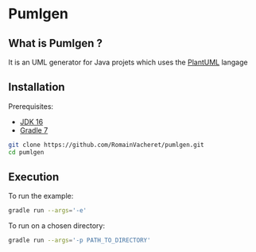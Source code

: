 # Pumlgen

## What is Pumlgen ?

It is an UML generator for Java projets which uses the [PlantUML](https://plantuml.com/en) langage

## Installation

Prerequisites:
- [JDK 16](https://www.oracle.com/java/technologies/javase/jdk16-archive-downloads.html)
- [Gradle 7](https://gradle.org/install/) 

```bash
git clone https://github.com/RomainVacheret/pumlgen.git
cd pumlgen
```

## Execution
To run the example:
```bash
gradle run --args='-e'
```

To run on a chosen directory:
```bash
gradle run --args='-p PATH_TO_DIRECTORY'
```
